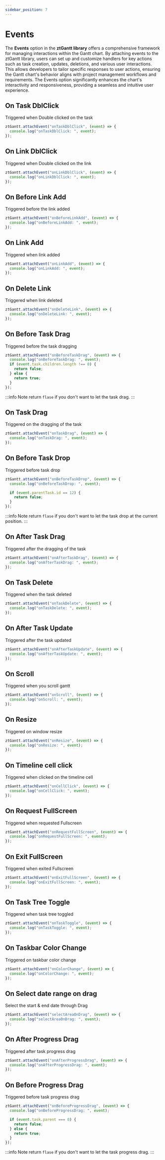 ```yaml
---
sidebar_position: 7
---
```


# Events

The **Events** option in the **ztGantt library** offers a comprehensive framework for managing interactions within the Gantt chart. By attaching events to the ztGantt library, users can set up and customize handlers for key actions such as task creation, updates, deletions, and various user interactions. This allows developers to tailor specific responses to user actions, ensuring the Gantt chart's behavior aligns with project management workflows and requirements. The Events option significantly enhances the chart's interactivity and responsiveness, providing a seamless and intuitive user experience.

## On Task DblClick

Triggered when Double clicked on the task

```js title="onTaskDblClick"
ztGantt.attachEvent("onTaskDblClick", (event) => {
  console.log("onTaskDblClick: ", event);
});
```

## On Link DblClick

Triggered when Double clicked on the link

```js title="onLinkDblClick"
ztGantt.attachEvent("onLinkDblClick", (event) => {
  console.log("onLinkDblClick: ", event);
});
```

## On Before Link Add

Triggered before the link added

```js title="onBeforeLinkAdd"
ztGantt.attachEvent("onBeforeLinkAdd", (event) => {
  console.log("onBeforeLinkAdd: ", event);
});
```

## On Link Add

Triggered when link added

```js title="onLinkAdd"
ztGantt.attachEvent("onLinkAdd", (event) => {
  console.log("onLinkAdd: ", event);
});
```

## On Delete Link

Triggered when link deleted

```js title="onDeleteLink"
ztGantt.attachEvent("onDeleteLink", (event) => {
  console.log("onDeleteLink: ", event);
});
```

## On Before Task Drag

Triggered before the task dragging

```js title="onBeforeTaskDrag"
ztGantt.attachEvent("onBeforeTaskDrag", (event) => {
  console.log("onBeforeTaskDrag: ", event);
  if (event.task.children.length !== 0) {
    return false;
  } else {
    return true;
  }
});
```

:::info Note
return `flase` if you don't want to let the task drag.
:::

## On Task Drag

Triggered on the dragging of the task

```js title="onTaskDrag"
ztGantt.attachEvent("onTaskDrag", (event) => {
  console.log("onTaskDrag: ", event);
});
```

## On Before Task Drop

Triggered before task drop

```js title="onBeforeTaskDrop"
ztGantt.attachEvent("onBeforeTaskDrop", (event) => {
  console.log("onBeforeTaskDrop: ", event);

  if (event.parentTask.id == 12) {
    return false;
  }
});
```

:::info Note
return `flase` if you don't want to let the task drop at the current position.
:::

## On After Task Drag

Triggered after the dragging of the task

```js title="onAfterTaskDrag"
ztGantt.attachEvent("onAfterTaskDrag", (event) => {
  console.log("onAfterTaskDrag: ", event);
});
```

## On Task Delete

Triggered when the task deleted

```js title="onTaskDelete"
ztGantt.attachEvent("onTaskDelete", (event) => {
  console.log("onTaskDelete: ", event);
});
```

## On After Task Update

Triggered after the task updated

```js title="onTaskDelete"
ztGantt.attachEvent("onAfterTaskUpdate", (event) => {
  console.log("onAfterTaskUpdate: ", event);
});
```

## On Scroll

Triggered when you scroll gantt

```js title="onScroll"
ztGantt.attachEvent("onScroll", (event) => {
  console.log("onScroll: ", event);
});
```

## On Resize

Triggered on window resize

```js title="onResize"
ztGantt.attachEvent("onResize", (event) => {
  console.log("onResize: ", event);
});
```

## On Timeline cell click

Triggered when clicked on the timeline cell

```js title="onCellClick"
ztGantt.attachEvent("onCellClick", (event) => {
  console.log("onCellClick: ", event);
});
```

## On Request FullScreen

Triggered when requested Fullscreen

```js title="onRequestFullScreen"
ztGantt.attachEvent("onRequestFullScreen", (event) => {
  console.log("onRequestFullScreen: ", event);
});
```

## On Exit FullScreen

Triggered when exited Fullscreen

```js title="onExitFullScreen"
ztGantt.attachEvent("onExitFullScreen", (event) => {
  console.log("onExitFullScreen: ", event);
});
```

## On Task Tree Toggle

Triggered when task tree toggled

```js title="onTaskToggle"
ztGantt.attachEvent("onTaskToggle", (event) => {
  console.log("onTaskToggle: ", event);
});
```

## On Taskbar Color Change

Triggered on taskbar color change

```js title="onColorChange"
ztGantt.attachEvent("onColorChange", (event) => {
  console.log("onColorChange: ", event);
});
```

## On Select date range on drag

Select the start & end date through Drag

```js title="selectAreaOnDrag"
ztGantt.attachEvent("selectAreaOnDrag", (event) => {
  console.log("selectAreaOnDrag: ", event);
});
```

## On After Progress Drag

Triggered after task progress drag

```js title="onAfterProgressDrag"
ztGantt.attachEvent("onAfterProgressDrag", (event) => {
  console.log("onAfterProgressDrag: ", event);
});
```

## On Before Progress Drag

Triggered before task progress drag

```js title="onBeforeProgressDrag"
ztGantt.attachEvent("onBeforeProgressDrag", (event) => {
  console.log("onBeforeProgressDrag: ", event);

  if (event.task.parent === 0) {
    return false;
  } else {
    return true;
  }
});
```

:::info Note
return `flase` if you don't want to let the task progress drag.
:::
